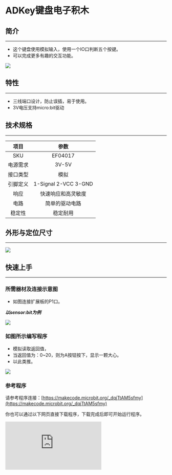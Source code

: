 ﻿# ADKey键盘电子积木

## 简介
---
- 这个键盘使用模拟输入，使用一个IO口判断五个按键。
- 可以完成更多有趣的交互功能。

![](https://wiki-media-ef.oss-cn-hongkong.aliyuncs.com/docs/microbit/sensor/octopus-sensors/input/images/04017.jpg)

## 特性
---
- 三线端口设计，防止误插，易于使用。
- 3V电压支持micro:bit驱动

## 技术规格
---

项目 | 参数
:-: | :-:
SKU|EF04017
电源需求|3V-5V
接口类型|模拟
引脚定义|1-Signal 2-VCC 3-GND
响应|快速响应和高灵敏度
电路|简单的驱动电路
稳定性|稳定耐用

## 外形与定位尺寸
---
 ![](https://wiki-media-ef.oss-cn-hongkong.aliyuncs.com/docs/microbit/sensor/octopus-sensors/input/images/04017-2.png)

## 快速上手
---
### 所需器材及连接示意图
- 如图连接扩展板的P1口。

***以sensor:bit为例***

![](https://wiki-media-ef.oss-cn-hongkong.aliyuncs.com/docs/microbit/sensor/octopus-sensors/input/images/04017-3.png)


### 如图所示编写程序
- 模拟读取返回值，
- 当返回值为：0~20，则为A按钮按下，显示一颗大心。
- 以此类推。

![](https://wiki-media-ef.oss-cn-hongkong.aliyuncs.com/docs/microbit/sensor/octopus-sensors/input/images/04017-4.png)
### 参考程序

请参考程序连接：[https://makecode.microbit.org/_dqjTtAM5sfmy](https://makecode.microbit.org/_dqjTtAM5sfmy)

你也可以通过以下网页直接下载程序，下载完成后即可开始运行程序。

<div
    style={{
        position: 'relative',
        paddingBottom: '60%',
        overflow: 'hidden',
    }}
>
    <iframe
        src="https://makecode.microbit.org/_dqjTtAM5sfmy"
        frameborder="0"
        sandbox="allow-popups allow-forms allow-scripts allow-same-origin"
        style={{
            position: 'absolute',
            width: '100%',
            height: '100%',
        }}
    />
</div>
---

### 结果
- 按压ADKeypad上面不同的按键，micro:bit点阵屏上显示不同的图形。

## 相关案例
---

## 技术文档
---
